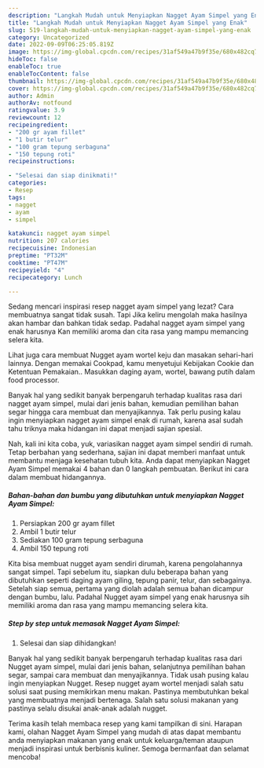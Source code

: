 ```yaml
---
description: "Langkah Mudah untuk Menyiapkan Nagget Ayam Simpel yang Enak"
title: "Langkah Mudah untuk Menyiapkan Nagget Ayam Simpel yang Enak"
slug: 519-langkah-mudah-untuk-menyiapkan-nagget-ayam-simpel-yang-enak
category: Uncategorized
date: 2022-09-09T06:25:05.819Z
image: https://img-global.cpcdn.com/recipes/31af549a47b9f35e/680x482cq70/nagget-ayam-simpel-foto-resep-utama.jpg
hideToc: false
enableToc: true
enableTocContent: false
thumbnail: https://img-global.cpcdn.com/recipes/31af549a47b9f35e/680x482cq70/nagget-ayam-simpel-foto-resep-utama.jpg
cover: https://img-global.cpcdn.com/recipes/31af549a47b9f35e/680x482cq70/nagget-ayam-simpel-foto-resep-utama.jpg
author: Admin
authorAv: notfound
ratingvalue: 3.9
reviewcount: 12
recipeingredient:
- "200 gr ayam fillet"
- "1 butir telur"
- "100 gram tepung serbaguna"
- "150 tepung roti"
recipeinstructions:

- "Selesai dan siap dinikmati!"
categories:
- Resep
tags:
- nagget
- ayam
- simpel

katakunci: nagget ayam simpel 
nutrition: 207 calories
recipecuisine: Indonesian
preptime: "PT32M"
cooktime: "PT47M"
recipeyield: "4"
recipecategory: Lunch

---
```



Sedang mencari inspirasi resep nagget ayam simpel yang lezat? Cara membuatnya sangat tidak susah. Tapi Jika keliru mengolah maka hasilnya akan hambar dan bahkan tidak sedap. Padahal nagget ayam simpel yang enak harusnya Kan memiliki aroma dan cita rasa yang mampu memancing selera kita.


Lihat juga cara membuat Nugget ayam wortel keju dan masakan sehari-hari lainnya. Dengan memakai Cookpad, kamu menyetujui Kebijakan Cookie dan Ketentuan Pemakaian.. Masukkan daging ayam, wortel, bawang putih dalam food processor.

Banyak hal yang sedikit banyak berpengaruh terhadap kualitas rasa dari nagget ayam simpel, mulai dari jenis bahan, kemudian pemilihan bahan segar hingga cara membuat dan menyajikannya. Tak perlu pusing kalau ingin menyiapkan nagget ayam simpel enak di rumah, karena asal sudah tahu triknya maka hidangan ini dapat menjadi sajian spesial.


Nah, kali ini kita coba, yuk, variasikan nagget ayam simpel sendiri di rumah. Tetap berbahan yang sederhana, sajian ini dapat memberi manfaat untuk membantu menjaga kesehatan tubuh kita. Anda dapat menyiapkan Nagget Ayam Simpel memakai 4 bahan dan 0 langkah pembuatan. Berikut ini cara dalam membuat hidangannya.

<!--inarticleads1-->

##### Bahan-bahan dan bumbu yang dibutuhkan untuk menyiapkan Nagget Ayam Simpel:

1. Persiapkan 200 gr ayam fillet
1. Ambil 1 butir telur
1. Sediakan 100 gram tepung serbaguna
1. Ambil 150 tepung roti


Kita bisa membuat nugget ayam sendiri dirumah, karena pengolahannya sangat simpel. Tapi sebelum itu, siapkan dulu beberapa bahan yang dibutuhkan seperti daging ayam giling, tepung panir, telur, dan sebagainya. Setelah siap semua, pertama yang diolah adalah semua bahan dicampur dengan bumbu, lalu. Padahal Nugget ayam simpel yang enak harusnya sih memiliki aroma dan rasa yang mampu memancing selera kita. 

<!--inarticleads2-->

##### Step by step untuk memasak Nagget Ayam Simpel:


1. Selesai dan siap dihidangkan!

Banyak hal yang sedikit banyak berpengaruh terhadap kualitas rasa dari Nugget ayam simpel, mulai dari jenis bahan, selanjutnya pemilihan bahan segar, sampai cara membuat dan menyajikannya. Tidak usah pusing kalau ingin menyiapkan Nugget. Resep nugget ayam wortel menjadi salah satu solusi saat pusing memikirkan menu makan. Pastinya membutuhkan bekal yang membuatnya menjadi bertenaga. Salah satu solusi makanan yang pastinya selalu disukai anak-anak adalah nugget. 

Terima kasih telah membaca resep yang kami tampilkan di sini. Harapan kami, olahan Nagget Ayam Simpel yang mudah di atas dapat membantu anda menyiapkan makanan yang enak untuk keluarga/teman ataupun menjadi inspirasi untuk berbisnis kuliner. Semoga bermanfaat dan selamat mencoba!
